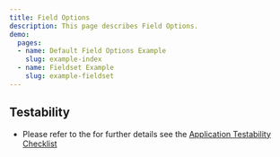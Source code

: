 ```yaml
---
title: Field Options
description: This page describes Field Options.
demo:
  pages:
  - name: Default Field Options Example
    slug: example-index
  - name: Fieldset Example
    slug: example-fieldset
---
```


## Testability

- Please refer to the for further details see the [Application Testability Checklist](https://design.infor.com/resources/application-testability-checklist)
